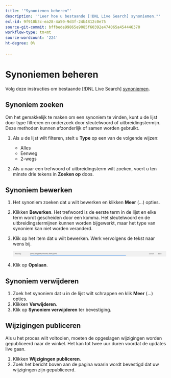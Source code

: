 ```yaml
---
title: '"Synoniemen beheren"'
description: '"Leer hoe u bestaande [!DNL Live Search] synoniemen."'
exl-id: 9f910b3c-ea28-4a50-9d3f-24b4812c0e75
source-git-commit: bffbede99865e9085f60392e474065a454446370
workflow-type: tm+mt
source-wordcount: '224'
ht-degree: 0%

---
```


# Synoniemen beheren

Volg deze instructies om bestaande [!DNL Live Search] [synoniemen](synonyms.md).

## Synoniem zoeken

Om het gemakkelijk te maken om een synoniem te vinden, kunt u de lijst door type filtreren en onderzoek door sleutelwoord of uitbreidingstermijn.  Deze methoden kunnen afzonderlijk of samen worden gebruikt.

1. Als u de lijst wilt filteren, stelt u **Type** op een van de volgende wijzen:

   * Alles
   * Eenweg
   * 2-wegs

1. Als u naar een trefwoord of uitbreidingsterm wilt zoeken, voert u ten minste drie tekens in **Zoeken op** doos.

## Synoniem bewerken

1. Het synoniem zoeken dat u wilt bewerken en klikken **Meer** (...) opties.

1. Klikken **Bewerken**.
Het trefwoord is de eerste term in de lijst en elke term wordt gescheiden door een komma. Het sleutelwoord en de uitbreidingstermijnen kunnen worden bijgewerkt, maar het type van synoniem kan niet worden veranderd.
1. Klik op het item dat u wilt bewerken. Werk vervolgens de tekst naar wens bij.

   ![tweerichtingssynoniem bewerken](assets/synonym-two-way-edit.png)

1. Klik op **Opslaan**.

## Synoniem verwijderen

1. Zoek het synoniem dat u in de lijst wilt schrappen en klik **Meer** (...) opties.
1. Klikken **Verwijderen**.
1. Klik op **Synoniem verwijderen** ter bevestiging.

## Wijzigingen publiceren

Als u het proces wilt voltooien, moeten de opgeslagen wijzigingen worden gepubliceerd naar de winkel. Het kan tot twee uur duren voordat de updates live gaan.

1. Klikken **Wijzigingen publiceren**.
1. Zoek het bericht boven aan de pagina waarin wordt bevestigd dat uw wijzigingen zijn gepubliceerd.
